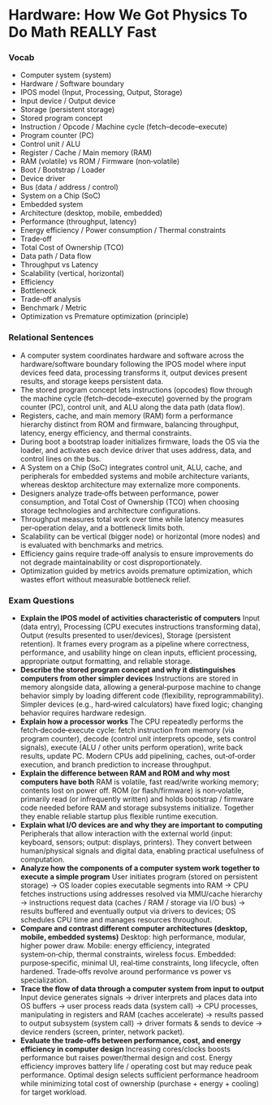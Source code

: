 # Hardware: How We Got Physics To Do Math REALLY Fast

### Vocab
- Computer system (system)
- Hardware / Software boundary
- IPOS model (Input, Processing, Output, Storage)
- Input device / Output device
- Storage (persistent storage)
- Stored program concept
- Instruction / Opcode / Machine cycle (fetch–decode–execute)
- Program counter (PC)
- Control unit / ALU
- Register / Cache / Main memory (RAM)
- RAM (volatile) vs ROM / Firmware (non‑volatile)
- Boot / Bootstrap / Loader
- Device driver
- Bus (data / address / control)
- System on a Chip (SoC)
- Embedded system
- Architecture (desktop, mobile, embedded)
- Performance (throughput, latency)
- Energy efficiency / Power consumption / Thermal constraints
- Trade‑off
- Total Cost of Ownership (TCO)
- Data path / Data flow
- Throughput vs Latency
- Scalability (vertical, horizontal)
- Efficiency
- Bottleneck
- Trade‑off analysis
- Benchmark / Metric
- Optimization vs Premature optimization (principle)

### Relational Sentences
- A computer system coordinates hardware and software across the hardware/software boundary following the IPOS model where input devices feed data, processing transforms it, output devices present results, and storage keeps persistent data.
- The stored program concept lets instructions (opcodes) flow through the machine cycle (fetch–decode–execute) governed by the program counter (PC), control unit, and ALU along the data path (data flow).
- Registers, cache, and main memory (RAM) form a performance hierarchy distinct from ROM and firmware, balancing throughput, latency, energy efficiency, and thermal constraints.
- During boot a bootstrap loader initializes firmware, loads the OS via the loader, and activates each device driver that uses address, data, and control lines on the bus.
- A System on a Chip (SoC) integrates control unit, ALU, cache, and peripherals for embedded systems and mobile architecture variants, whereas desktop architecture may externalize more components.
- Designers analyze trade‑offs between performance, power consumption, and Total Cost of Ownership (TCO) when choosing storage technologies and architecture configurations.
- Throughput measures total work over time while latency measures per‑operation delay, and a bottleneck limits both.
- Scalability can be vertical (bigger node) or horizontal (more nodes) and is evaluated with benchmarks and metrics.
- Efficiency gains require trade‑off analysis to ensure improvements do not degrade maintainability or cost disproportionately.
- Optimization guided by metrics avoids premature optimization, which wastes effort without measurable bottleneck relief.

### Exam Questions
- **Explain the IPOS model of activities characteristic of computers**  Input (data entry), Processing (CPU executes instructions transforming data), Output (results presented to user/devices), Storage (persistent retention). It frames every program as a pipeline where correctness, performance, and usability hinge on clean inputs, efficient processing, appropriate output formatting, and reliable storage.
- **Describe the stored program concept and why it distinguishes computers from other simpler devices**  Instructions are stored in memory alongside data, allowing a general‑purpose machine to change behavior simply by loading different code (flexibility, reprogrammability). Simpler devices (e.g., hard‑wired calculators) have fixed logic; changing behavior requires hardware redesign.
- **Explain how a processor works**  The CPU repeatedly performs the fetch‑decode‑execute cycle: fetch instruction from memory (via program counter), decode (control unit interprets opcode, sets control signals), execute (ALU / other units perform operation), write back results, update PC. Modern CPUs add pipelining, caches, out‑of‑order execution, and branch prediction to increase throughput.
- **Explain the difference between RAM and ROM and why most computers have both**  RAM is volatile, fast read/write working memory; contents lost on power off. ROM (or flash/firmware) is non‑volatile, primarily read (or infrequently written) and holds bootstrap / firmware code needed before RAM and storage subsystems initialize. Together they enable reliable startup plus flexible runtime execution.
- **Explain what I/O devices are and why they are important to computing**  Peripherals that allow interaction with the external world (input: keyboard, sensors; output: displays, printers). They convert between human/physical signals and digital data, enabling practical usefulness of computation.
- **Analyze how the components of a computer system work together to execute a simple program**  User initiates program (stored on persistent storage) → OS loader copies executable segments into RAM → CPU fetches instructions using addresses resolved via MMU/cache hierarchy → instructions request data (caches / RAM / storage via I/O bus) → results buffered and eventually output via drivers to devices; OS schedules CPU time and manages resources throughout.
- **Compare and contrast different computer architectures (desktop, mobile, embedded systems)**  Desktop: high performance, modular, higher power draw. Mobile: energy efficiency, integrated system‑on‑chip, thermal constraints, wireless focus. Embedded: purpose‑specific, minimal UI, real‑time constraints, long lifecycle, often hardened. Trade‑offs revolve around performance vs power vs specialization.
- **Trace the flow of data through a computer system from input to output**  Input device generates signals → driver interprets and places data into OS buffers → user process reads data (system call) → CPU processes, manipulating in registers and RAM (caches accelerate) → results passed to output subsystem (system call) → driver formats & sends to device → device renders (screen, printer, network packet).
- **Evaluate the trade-offs between performance, cost, and energy efficiency in computer design**  Increasing cores/clocks boosts performance but raises power/thermal design and cost. Energy efficiency improves battery life / operating cost but may reduce peak performance. Optimal design selects sufficient performance headroom while minimizing total cost of ownership (purchase + energy + cooling) for target workload.
